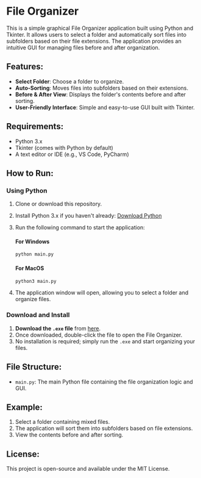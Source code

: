 # File Organizer

This is a simple graphical File Organizer application built using Python and Tkinter. It allows users to select a folder and automatically sort files into subfolders based on their file extensions. The application provides an intuitive GUI for managing files before and after organization.

## Features:
- **Select Folder**: Choose a folder to organize.
- **Auto-Sorting**: Moves files into subfolders based on their extensions.
- **Before & After View**: Displays the folder's contents before and after sorting.
- **User-Friendly Interface**: Simple and easy-to-use GUI built with Tkinter.

## Requirements:
- Python 3.x
- Tkinter (comes with Python by default)
- A text editor or IDE (e.g., VS Code, PyCharm)

## How to Run:
### **Using Python**
1. Clone or download this repository.
2. Install Python 3.x if you haven't already: [Download Python](https://www.python.org/downloads/)
3. Run the following command to start the application:
    
    #### **For Windows**
    ```bash
    python main.py
    ```
    #### **For MacOS**
    ```bash
    python3 main.py
    ```
4. The application window will open, allowing you to select a folder and organize files.

### **Download and Install**

1. **Download the `.exe` file** from [here](https://github.com/AceMonke002/File-Organizer/releases/tag/v1.0.0).
2. Once downloaded, double-click the file to open the File Organizer.
3. No installation is required; simply run the `.exe` and start organizing your files.

## File Structure:
- `main.py`: The main Python file containing the file organization logic and GUI.

## Example:
1. Select a folder containing mixed files.
2. The application will sort them into subfolders based on file extensions.
3. View the contents before and after sorting.

## License:
This project is open-source and available under the MIT License.
